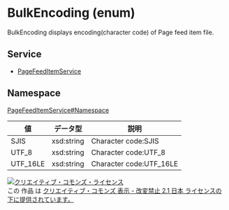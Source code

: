 # BulkEncoding (enum)
BulkEncoding displays encoding(character code) of Page feed item file.

## Service

- [PageFeedItemService](../../services/PageFeedItemService.md)

## Namespace

[PageFeedItemService#Namespace](../../services/PageFeedItemService.md#namespace)

| 値 | データ型 | 説明 |
|---|---|---|
| SJIS | xsd:string | Character code:SJIS |
| UTF_8 | xsd:string | Character code:UTF_8 |
| UTF_16LE | xsd:string | Character code:UTF_16LE |

[![クリエイティブ・コモンズ・ライセンス](https://i.creativecommons.org/l/by-nd/2.1/jp/88x31.png)](http://creativecommons.org/licenses/by-nd/2.1/jp/)<br>
この 作品 は [クリエイティブ・コモンズ 表示 - 改変禁止 2.1 日本 ライセンスの下に提供されています。](http://creativecommons.org/licenses/by-nd/2.1/jp/)
